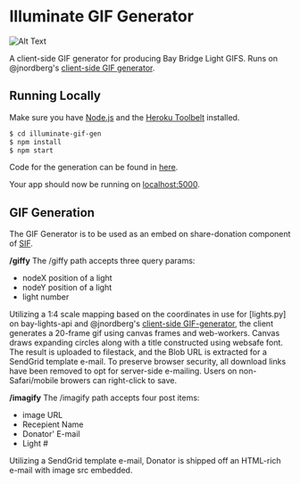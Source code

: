 # Illuminate GIF Generator

![Alt Text](light2929.gif)

A client-side GIF generator for producing Bay Bridge Light GIFS. Runs on @jnordberg's [client-side GIF generator](https://github.com/jnordberg/gif.js).

## Running Locally

Make sure you have [Node.js](http://nodejs.org/) and the [Heroku Toolbelt](https://toolbelt.heroku.com/) installed.

```bash
$ cd illuminate-gif-gen
$ npm install
$ npm start
```

Code for the generation can be found in [here](views/pages/index.ejs).

Your app should now be running on [localhost:5000](http://localhost:5000/). 

## GIF Generation

The GIF Generator is to be used as an embed on share-donation component of [SIF](http://sif.illuminate.org). 

**/giffy**
The /giffy path accepts three query params: 
* nodeX position of a light
* nodeY position of a light
* light number

Utilizing a 1:4 scale mapping based on the coordinates in use for [lights.py] on bay-lights-api and @jnordberg's [client-side GIF-generator](https://github.com/jnordberg/gif.js), the client generates a 20-frame gif using canvas frames and web-workers. Canvas draws expanding circles along with a title constructed using websafe font. The result is uploaded to filestack, and the Blob URL is extracted for a SendGrid template e-mail. To preserve browser security, all download links have been removed to opt for server-side e-mailing. Users on non-Safari/mobile browers can right-click to save. 

**/imagify**
The /imagify path accepts four post items:
* image URL 
* Recepient Name
* Donator' E-mail
* Light #

Utilizing a SendGrid template e-mail, Donator is shipped off an HTML-rich e-mail with image src embedded.


